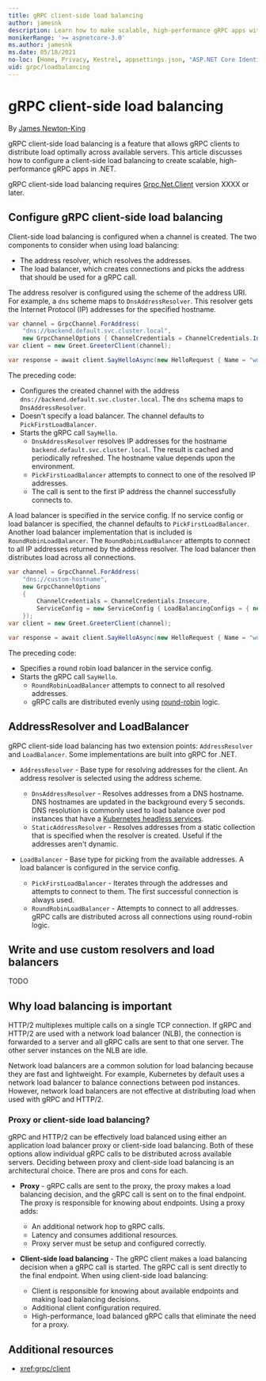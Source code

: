 ```yaml
---
title: gRPC client-side load balancing
author: jamesnk
description: Learn how to make scalable, high-performance gRPC apps with client-side load balancing in .NET.
monikerRange: '>= aspnetcore-3.0'
ms.author: jamesnk
ms.date: 05/18/2021
no-loc: [Home, Privacy, Kestrel, appsettings.json, "ASP.NET Core Identity", cookie, Cookie, Blazor, "Blazor Server", "Blazor WebAssembly", "Identity", "Let's Encrypt", Razor, SignalR]
uid: grpc/loadbalancing
---
```

# gRPC client-side load balancing

By [James Newton-King](https://twitter.com/jamesnk)

gRPC client-side load balancing is a feature that allows gRPC clients to distribute load optimally across available servers. This article discusses how to configure a client-side load balancing to create scalable, high-performance gRPC apps in .NET.

gRPC client-side load balancing requires [Grpc.Net.Client](https://www.nuget.org/packages/Grpc.Net.Client) version XXXX or later.

## Configure gRPC client-side load balancing

Client-side load balancing is configured when a channel is created. The two components to consider when using load balancing:

* The address resolver, which resolves the addresses.
* The load balancer, which creates connections and picks the address that should be used for a gRPC call.

The address resolver is configured using the scheme of the address URI. For example, a `dns` scheme maps to `DnsAddressResolver`. This resolver gets the Internet Protocol (IP) addresses for the specified hostname.

```csharp
var channel = GrpcChannel.ForAddress(
    "dns://backend.default.svc.cluster.local",
    new GrpcChannelOptions { ChannelCredentials = ChannelCredentials.Insecure });
var client = new Greet.GreeterClient(channel);

var response = await client.SayHelloAsync(new HelloRequest { Name = "world" });
```

The preceding code:

* Configures the created channel with the address `dns://backend.default.svc.cluster.local`. The `dns` schema maps to `DnsAddressResolver`.
* Doesn't specify a load balancer. The channel defaults to `PickFirstLoadBalancer`.
* Starts the gRPC call `SayHello`.
  * `DnsAddressResolver` resolves IP addresses for the hostname `backend.default.svc.cluster.local`. The result is cached and periodically refreshed. The hostname value depends upon the environment.
  * `PickFirstLoadBalancer` attempts to connect to one of the resolved IP addresses.
  * The call is sent to the first IP address the channel successfully connects to.

A load balancer is specified in the service config. If no service config or load balancer is specified, the channel defaults to `PickFirstLoadBalancer`. Another load balancer implementation that is included is `RoundRobinLoadBalancer`. The `RoundRobinLoadBalancer` attempts to connect to all IP addresses returned by the address resolver. The load balancer then distributes load across all connections.

```csharp
var channel = GrpcChannel.ForAddress(
    "dns://custom-hostname",
    new GrpcChannelOptions
    {
        ChannelCredentials = ChannelCredentials.Insecure,
        ServiceConfig = new ServiceConfig { LoadBalancingConfigs = { new RoundRobinConfig() } }
    });
var client = new Greet.GreeterClient(channel);

var response = await client.SayHelloAsync(new HelloRequest { Name = "world" });
```

The preceding code:

* Specifies a round robin load balancer in the service config.
* Starts the gRPC call `SayHello`.
  * `RoundRobinLoadBalancer` attempts to connect to all resolved addresses.
  * gRPC calls are distributed evenly using [round-robin](https://www.nginx.com/resources/glossary/round-robin-load-balancing/) logic.

## AddressResolver and LoadBalancer

gRPC client-side load balancing has two extension points: `AddressResolver` and `LoadBalancer`. Some implementations are built into gRPC for .NET.

* `AddressResolver` - Base type for resolving addresses for the client. An address resolver is selected using the address scheme.
  
  * `DnsAddressResolver` - Resolves addresses from a DNS hostname. DNS hostnames are updated in the background every 5 seconds. DNS resolution is commonly used to load balance over pod instances that have a [Kubernetes headless services](https://kubernetes.io/docs/concepts/services-networking/service/#headless-services).
  * `StaticAddressResolver` - Resolves addresses from a static collection that is specified when the resolver is created. Useful if the addresses aren't dynamic.

* `LoadBalancer` - Base type for picking from the available addresses. A load balancer is configured in the service config.

  * `PickFirstLoadBalancer` - Iterates through the addresses and attempts to connect to them. The first successful connection is always used.
  * `RoundRobinLoadBalancer` - Attempts to connect to all addresses. gRPC calls are distributed across all connections using round-robin logic.

## Write and use custom resolvers and load balancers

TODO

## Why load balancing is important

HTTP/2 multiplexes multiple calls on a single TCP connection. If gRPC and HTTP/2 are used with a network load balancer (NLB), the connection is forwarded to a server and all gRPC calls are sent to that one server. The other server instances on the NLB are idle.

Network load balancers are a common solution for load balancing because they are fast and lightweight. For example, Kubernetes by default uses  a network load balancer to balance connections between pod instances. However, network load balancers are not effective at distributing load when used with gRPC and HTTP/2.

### Proxy or client-side load balancing?

gRPC and HTTP/2 can be effectively load balanced using either an application load balancer proxy or client-side load balancing. Both of these options allow individual gRPC calls to be distributed across available servers. Deciding between proxy and client-side load balancing is an architectural choice. There are pros and cons for each.

* **Proxy** - gRPC calls are sent to the proxy, the proxy makes a load balancing decision, and the gRPC call is sent on to the final endpoint. The proxy is responsible for knowing about endpoints. Using a proxy adds:

  * An additional network hop to gRPC calls.
  * Latency and consumes additional resources.
  * Proxy server must be setup and configured correctly.

* **Client-side load balancing** - The gRPC client makes a load balancing decision when a gRPC call is started. The gRPC call is sent directly to the final endpoint. When using client-side load balancing:

  * Client is responsible for knowing about available endpoints and making load balancing decisions.
  * Additional client configuration required.
  * High-performance, load balanced gRPC calls that eliminate the need for a proxy.

## Additional resources

* <xref:grpc/client>
